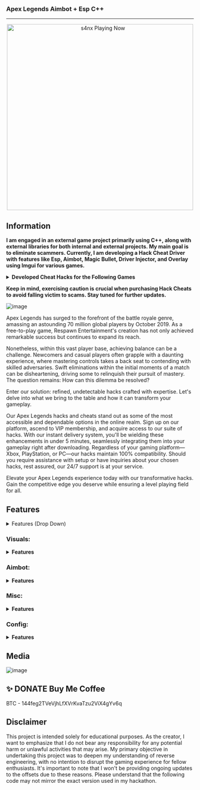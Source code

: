 ###  Apex Legends Aimbot + Esp C++
***
<p align="center">
   <img src="https://readme-spotify-status-rho.vercel.app/api/run-spotify-status.py" alt="s4nx Playing Now" width="500" />
<p align="center">


## Information
**I am engaged in an external game project primarily using C++, along with external libraries for both internal and external projects. My main goal is to eliminate scammers. Currently, I am developing a Hack Cheat Driver with features like Esp, Aimbot, Magic Bullet, Driver Injector, and Overlay using Imgui for various games.** 


<details>
<summary><strong>Developed Cheat Hacks for the Following Games</strong></summary>

* **Rise Online**
* **Apex Legends**
* **Bloodhunt**
* **Call of Duty: Cold War**
* **Call of Duty: Vanguard**
* **Call of Duty: Warzone/MW, Dayz** 
* **Dead By Daylight**
* **Destiny 2**
* **Enlisted**
* **Escape From Tarkov**
* **Fortnite**
* **Halo Infinite**
* **HyperFlick**
* **New Critical Hit**
* **New World**
* **Mir 4**
* **Noble**
* **Playerunknown's Battlegrounds Steam**
* **Rainbow Six Siege**
* **Rijin**
* **Rogue Company Rust**
* **Scum**
* **Splitgate**
* **Super People Unleashed**
* **Valorant**
</details>

**Keep in mind, exercising caution is crucial when purchasing Hack Cheats to avoid falling victim to scams. Stay tuned for further updates.**
   
   ![image](https://user-images.githubusercontent.com/105746452/168900617-1f11891b-b039-47a8-b3a7-ccc31549a7ac.png)


Apex Legends has surged to the forefront of the battle royale genre, amassing an astounding 70 million global players by October 2019. As a free-to-play game, Respawn Entertainment's creation has not only achieved remarkable success but continues to expand its reach.

Nonetheless, within this vast player base, achieving balance can be a challenge. Newcomers and casual players often grapple with a daunting experience, where mastering controls takes a back seat to contending with skilled adversaries. Swift eliminations within the initial moments of a match can be disheartening, driving some to relinquish their pursuit of mastery. The question remains: How can this dilemma be resolved?

Enter our solution: refined, undetectable hacks crafted with expertise. Let's delve into what we bring to the table and how it can transform your gameplay.

Our Apex Legends hacks and cheats stand out as some of the most accessible and dependable options in the online realm. Sign up on our platform, ascend to VIP membership, and acquire access to our suite of hacks. With our instant delivery system, you'll be wielding these enhancements in under 5 minutes, seamlessly integrating them into your gameplay right after downloading. Regardless of your gaming platform—Xbox, PlayStation, or PC—our hacks maintain 100% compatibility. Should you require assistance with setup or have inquiries about your chosen hacks, rest assured, our 24/7 support is at your service.

Elevate your Apex Legends experience today with our transformative hacks. Gain the competitive edge you deserve while ensuring a level playing field for all.


## Features
<details>
<summary>Features (Drop Down)</summary>
  
* **AIMBOT**
  
* **ESP**
  
* **SPOOFER** 

* **DRIVER**

*  **INJECTOR**
  </details>

### Visuals:
<details>
<summary><strong>Features</strong></summary>

* [added] Enemy Glow
* [added] Teammate Glow
* [added] Item Glow (Shows Different Rarity)
* [added] Deathboxes Glow
* [added] Show deathboxes
* [added] Advanced Glow (Shows Different Health / Shield Level)
* [added] Visible Check
* [added] Distance Control
* [in progress] Item Filter (Filter / Choose Different Items)
* [in progress] Automatically show on ESP attachments for your weapon, ammo of weapon currently in hand
* [in progress] Automatically show on ESP the next tier / piece of armor needed
</details>

### Aimbot:
<details>
<summary><strong>Features</strong></summary>

* [added] Recoil Control
* [added] Recoil Reduction Modes (Low / Medium / High)
* [added] Custom Recoil Intensity
* [added] Aimbot (Disable / Enable)
* [added] OnPressKey
* [added] Custom Options (Ignore Downed Enemies...)
* [added] Aimbot Smooth Customization
* [added] Aimbot Distance Customization
* [added] Aimbot Bone Selector
</details>

### Misc:
<details>
<summary><strong>Features</strong></summary>

* [added] Third Person
* [added] Hotkey
* [in progress] Spectators Mode (Show all users who're spectating you)
</details>

### Config:
<details>
<summary><strong>Features</strong></summary>

* [added] Adjust settings on any Browsers (Phone support as well)
* [added] Easy Configuration
* [added] Save Configuration
</details>


## Media 
![image](https://user-images.githubusercontent.com/105746452/168900637-448b99e0-d096-4d6c-8c6d-b75cd0f19d72.png)



## ✨ DONATE Buy Me Coffee

BTC - 144feg2TVeVjhLfXVrKvaTzu2ViX4gYv6q


## Disclaimer
This project is intended solely for educational purposes. As the creator, I want to emphasize that I do not bear any responsibility for any potential harm or unlawful activities that may arise. My primary objective in undertaking this project was to deepen my understanding of reverse engineering, with no intention to disrupt the gaming experience for fellow enthusiasts. It's important to note that I won't be providing ongoing updates to the offsets due to these reasons. Please understand that the following code may not mirror the exact version used in my hackathon.